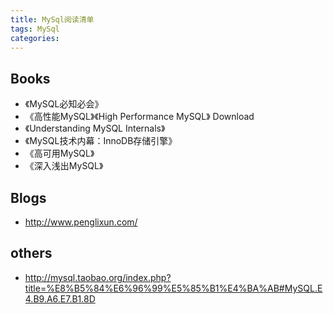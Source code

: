 ```yaml
---
title: MySql阅读清单
tags: MySql
categories: 
---
```


## Books
*	《MySQL必知必会》
*	《高性能MySQL》《High Performance MySQL》 Download
*	《Understanding MySQL Internals》
*	《MySQL技术内幕：InnoDB存储引擎》	
*	《高可用MySQL》
*	《深入浅出MySQL》



## Blogs
*	http://www.penglixun.com/

## others
*	http://mysql.taobao.org/index.php?title=%E8%B5%84%E6%96%99%E5%85%B1%E4%BA%AB#MySQL.E4.B9.A6.E7.B1.8D
